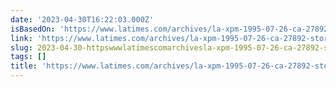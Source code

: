 ```yaml
---
date: '2023-04-30T16:22:03.000Z'
isBasedOn: 'https://www.latimes.com/archives/la-xpm-1995-07-26-ca-27892-story.html'
link: 'https://www.latimes.com/archives/la-xpm-1995-07-26-ca-27892-story.html'
slug: 2023-04-30-httpswwwlatimescomarchivesla-xpm-1995-07-26-ca-27892-storyhtml
tags: []
title: 'https://www.latimes.com/archives/la-xpm-1995-07-26-ca-27892-story.html'
---
```


